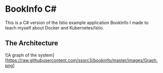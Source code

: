 # BookInfo C#
This is a C# version of the Istio example application BookInfo I made to teach myself about Docker and Kubernetes/Istio.

## The Architecture
![A graph of the system][https://raw.githubusercontent.com/ssorc3/bookinfo/master/images/Graph.png]